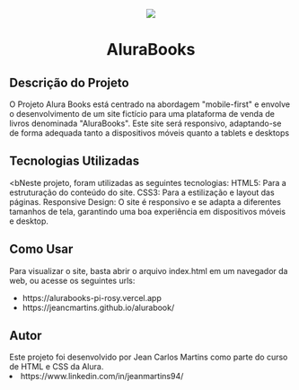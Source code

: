 <p align="center">
<img loading="lazy" src="http://img.shields.io/static/v1?label=STATUS&message=Concluido&color=GREEN&style=for-the-badge"/>
</p>


<h1 align="center">AluraBooks</h1>
</div>

<h2>Descrição do Projeto</h2>
O Projeto Alura Books está centrado na abordagem "mobile-first" e envolve o desenvolvimento de um site fictício para uma plataforma de venda de livros denominada "AluraBooks". Este site será responsivo, adaptando-se de forma adequada tanto a dispositivos móveis quanto a tablets e desktops

<h2>Tecnologias Utilizadas</h2>

<bNeste projeto, foram utilizadas as seguintes tecnologias:
HTML5: Para a estruturação do conteúdo do site.
CSS3: Para a estilização e layout das páginas.
Responsive Design: O site é responsivo e se adapta a diferentes tamanhos de tela, garantindo uma boa experiência em dispositivos móveis e desktop.

<h2>Como Usar</h2>
Para visualizar o site, basta abrir o arquivo index.html em um navegador da web, ou acesse os seguintes urls: 
<ul>
  <li>https://alurabooks-pi-rosy.vercel.app</li>
  <li>https://jeancmartins.github.io/alurabook/</li>
</ul>

<h2>Autor</h2>
Este projeto foi desenvolvido por Jean Carlos Martins como parte do curso de HTML e CSS da Alura.
<li>https://www.linkedin.com/in/jeanmartins94/</li>
